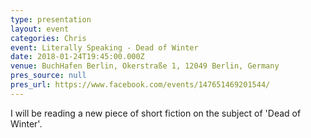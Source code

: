 ```yaml
---
type: presentation
layout: event
categories: Chris
event: Literally Speaking - Dead of Winter
date: 2018-01-24T19:45:00.000Z
venue: BuchHafen Berlin, Okerstraße 1, 12049 Berlin, Germany
pres_source: null
pres_url: https://www.facebook.com/events/147651469201544/
---
```


I will be reading a new piece of short fiction on the subject of 'Dead of Winter'.
